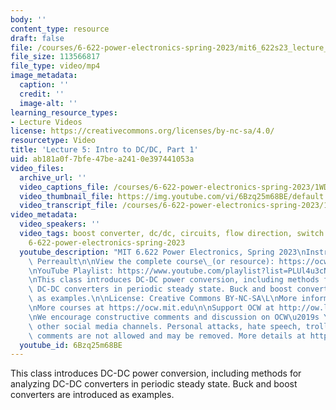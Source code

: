 ```yaml
---
body: ''
content_type: resource
draft: false
file: /courses/6-622-power-electronics-spring-2023/mit6_622s23_lecture_05_360p_16_9.mp4
file_size: 113566817
file_type: video/mp4
image_metadata:
  caption: ''
  credit: ''
  image-alt: ''
learning_resource_types:
- Lecture Videos
license: https://creativecommons.org/licenses/by-nc-sa/4.0/
resourcetype: Video
title: 'Lecture 5: Intro to DC/DC, Part 1'
uid: ab181a0f-7bfe-47be-a241-0e397441053a
video_files:
  archive_url: ''
  video_captions_file: /courses/6-622-power-electronics-spring-2023/1WDD_5wUThWltxnOciGhfJm8ACWvwZ4OA_transcript.webvtt
  video_thumbnail_file: https://img.youtube.com/vi/6Bzq25m68BE/default.jpg
  video_transcript_file: /courses/6-622-power-electronics-spring-2023/1WDD_5wUThWltxnOciGhfJm8ACWvwZ4OA_transcript.pdf
video_metadata:
  video_speakers: ''
  video_tags: boost converter, dc/dc, circuits, flow direction, switch implementation,
    6-622-power-electronics-spring-2023
  youtube_description: "MIT 6.622 Power Electronics, Spring 2023\nInstructor: David\
    \ Perreault\n\nView the complete course\_(or resource): https://ocw.mit.edu/courses/6-622-power-electronics-spring-2023/\L\
    \nYouTube Playlist: https://www.youtube.com/playlist?list=PLUl4u3cNGP62UTc77mJoubhDELSC8lfR0\n\
    \nThis class introduces DC-DC power conversion, including methods for analyzing\
    \ DC-DC converters in periodic steady state. Buck and boost converters are introduced\
    \ as examples.\n\nLicense: Creative Commons BY-NC-SA\L\nMore information at https://ocw.mit.edu/terms\L\
    \nMore courses at https://ocw.mit.edu\n\nSupport OCW at http://ow.ly/a1If50zVRlQ\n\
    \nWe encourage constructive comments and discussion on OCW\u2019s YouTube and\
    \ other social media channels. Personal attacks, hate speech, trolling, and inappropriate\
    \ comments are not allowed and may be removed. More details at https://ocw.mit.edu/comments.\n"
  youtube_id: 6Bzq25m68BE
---
```

This class introduces DC-DC power conversion, including methods for analyzing DC-DC converters in periodic steady state. Buck and boost converters are introduced as examples.